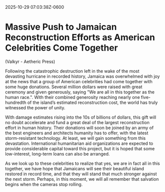 2025-10-29 07:03:38Z-0600

# Massive Push to Jamaican Reconstruction Efforts as American Celebrities Come Together

(Valkyr - Aetheric Press)

Following the catastrophic destruction left in the wake of the most devasting hurricane in recorded history, Jamaica was overwhelmed with joy at the news that a group of American celebrities had come together with some huge donations. Several million dollars were raised with great ceremony and given generously, saying "We are all in this together as the human race.". With their combined generosity reaching nearly one five-hundredth of the island’s estimated reconstruction cost, the world has truly witnessed the power of unity.

With damage estimates rising into the 10s of billions of dollars, this gift will no doubt accelerate and fund a great deal of the largest reconstruction effort in human history. Their donations will soon be joined by an army of the best engineers and architects humanity has to offer, with the latest storm-resistant technology. At least, we will gain something from this devastation. International humanitarian aid organizations are expected to provide considerable capital toward this project, but it is hoped that some low-interest, long-term loans can also be arranged.

As we look up to these celebrities to realize that yes, we are in fact all in this together, we have hope that Jamaicans will see their beautiful island restored in record time, and that they will stand that much stronger against the next storm. Perhaps, in this moment, we will all remember that salvation begins when the cameras stop rolling.
